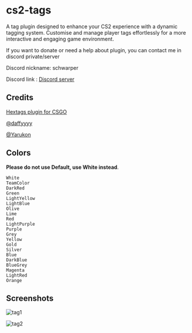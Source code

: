 # cs2-tags

A tag plugin designed to enhance your CS2 experience with a dynamic tagging system. Customise and manage player tags effortlessly for a more interactive and engaging game environment.

If you want to donate or need a help about plugin, you can contact me in discord private/server

Discord nickname: schwarper

Discord link : [Discord server](https://discord.gg/4zQfUzjk36)

## Credits

[Hextags plugin for CSGO](https://github.com/Hexer10/HexTags)

[@daffyyyy](https://github.com/daffyyyy/)

[@Yarukon](https://github.com/Yarukon)

## Colors
**Please do not use Default, use White instead**.
```
White
TeamColor
DarkRed
Green
LightYellow
LightBlue
Olive
Lime
Red
LightPurple
Purple
Grey
Yellow
Gold
Silver
Blue
DarkBlue
BlueGrey
Magenta
LightRed
Orange
```

## Screenshots
![tag1](https://github.com/user-attachments/assets/93a333b4-55e0-4582-8f09-8ec3010724d3)

![tag2](https://github.com/user-attachments/assets/9066cb2f-2b6d-4268-9db3-b824de28d05e)
